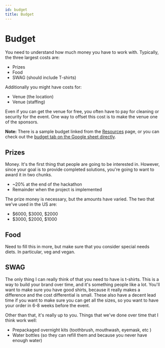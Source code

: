```yaml
---
id: budget 
title: Budget
---
```

# Budget

You need to understand how much money you have to work with.  Typically, the three largest costs are:

* Prizes
* Food
* SWAG (should include T-shirts)

Additionally you might have costs for:

* Venue (the location)
* Venue (staffing)

Even if you can get the venue for free, you often have to pay for cleaning or security for the event.  One way to offset this cost is to make the venue one of the sponsors.

**Note:** There is a sample budget linked from the [Resources](resources/resources.md) page, or you can check out the [budget tab on the Google sheet directly](https://docs.google.com/spreadsheets/d/1UA896TJE1BFBNs3cf81oUJY0YodGAbyKZxQAMRJs9RI/edit).

## Prizes

Money.  It's the first thing that people are going to be interested in.  However, since your goal is to provide completed solutions, you're going to want to award it in two chunks.  

* ~20% at the end of the hackathon
* Remainder when the project is implemented

The prize money is necessary, but the amounts have varied.  The two that we've used in the US are:

* $6000, $3000, $2000
* $3000, $2000, $1000

## Food

Need to fill this in more, but make sure that you consider special needs diets.  In particular, veg and vegan.  

## SWAG

The only thing I can really think of that you need to have is t-shirts.  This is a way to build your brand over time, and it's something people like a lot.  You'll want to make sure you have good shirts, because it really makes a difference and the cost differential is small.  These also have a decent lead time if you want to make sure you can get all the sizes, so you want to have your order in 6-8 weeks before the event.

Other than that, it's really up to you.  Things that we've done over time that I think work well:
* Prepackaged overnight kits (toothbrush, mouthwash, eyemask, etc )
* Water bottles (so they can refill them and because you never have enough water)

